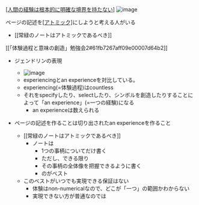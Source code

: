 
[[人間の経験は根本的に明確な境界を持たない]]([[non-numerical]])
![image](https://gyazo.com/790949bae8daf0c83ae56ece1a3a5237/thumb/1000)

ページの記述を[[アトミック]]([[atomic]])にしようと考える人がいる
- [[常緑のノートはアトミックであるべき]]

[[「体験過程と意味の創造」勉強会2#61fb7267aff09e00007d64b2]]
- ジェンドリンの表現
    - ![image](https://gyazo.com/c5e15cac8079f9649b2686744b51776c/thumb/1000)
    - experiencingとan experienceを対比している。
    - experiencing(=体験過程)はcountless
    - それをspecifyしたり、selectしたり、シンボルを創造したりすることによって「an experience」(=一つの経験)になる
        - an experienceは数えられる

- ページの記述を作ることは切り出されたan experienceを作ること
    - [[常緑のノートはアトミックであるべき]]
        - ノートは
            - 1つの事柄についてだけ書く
            - ただし、できる限り
            - その事柄の全体像を把握できるように書く
            - のがベスト
    - このベストがいつでも実現できる保証はない
        - 体験はnon-numericalなので、どこが「一つ」の範囲かわからない
        - 実現できない方が普通なのでは
